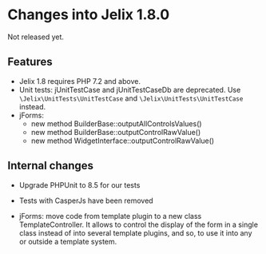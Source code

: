 Changes into Jelix 1.8.0
========================

Not released yet.


Features
--------

* Jelix 1.8 requires PHP 7.2 and above.
* Unit tests: jUnitTestCase and jUnitTestCaseDb are deprecated. Use  
 `\Jelix\UnitTests\UnitTestCase` and `\Jelix\UnitTests\UnitTestCase` instead.
* jForms:
  * new method BuilderBase::outputAllControlsValues()
  * new method BuilderBase::outputControlRawValue()
  * new method WidgetInterface::outputControlRawValue()


Internal changes
----------------

* Upgrade PHPUnit to 8.5 for our tests
* Tests with CasperJs have been removed

* jForms: move code from template plugin to a new class TemplateController.
  It allows to control the display of the form in a single class
  instead of into several template plugins, and so, to use it into any or 
  outside a template system.
